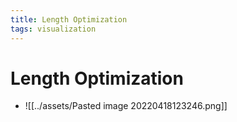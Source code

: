```yaml
---
title: Length Optimization
tags: visualization
---
```


# Length Optimization
- ![[../assets/Pasted image 20220418123246.png]]
















































